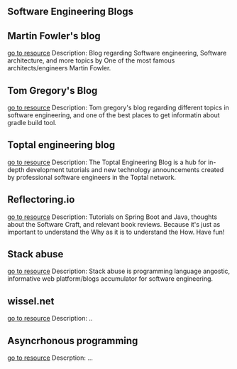 ## Software Engineering Blogs

## Martin Fowler's blog
[go to resource](https://martinfowler.com/)
	Description: Blog regarding Software engineering, Software architecture, and more topics by One of the most famous architects/engineers Martin Fowler.

## Tom Gregory's Blog
[go to resource](https://tomgregory.com/)
	Description: Tom gregory's blog regarding different topics in software engineering, and one of the best places to get informatin about gradle build tool.

## Toptal engineering blog
[go to resource](https://www.toptal.com/developers/blog)
	Description: The Toptal Engineering Blog is a hub for in-depth development tutorials and new technology announcements created by professional software engineers in the Toptal network.

## Reflectoring.io
[go to resource](https://reflectoring.io/)
	Description: Tutorials on Spring Boot and Java, thoughts about the Software Craft, and relevant book reviews. Because it's just as important to understand the Why as it is to understand the How. Have fun!

## Stack abuse
[go to resource](https://stackabuse.com/)
	Description: Stack abuse is programming language angostic, informative web platform/blogs accumulator for software engineering.

## wissel.net
[go to resource](https://wissel.net/)
	Description: ..

## Asyncrhonous programming
[go to resource](https://luminousmen.com/post/asynchronous-programming-blocking-and-non-blocking)
Descrption: ...
